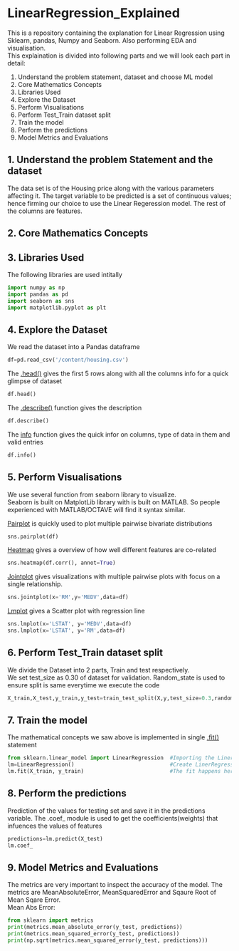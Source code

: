 # LinearRegression_Explained
This is a repository containing the explanation for Linear Regression using Sklearn, pandas, Numpy and Seaborn. Also performing EDA and visualisation.  
This explaination is divided into following parts and we will look each part in detail:
1. Understand the problem statement, dataset and choose ML model
2. Core Mathematics Concepts
3. Libraries Used
4. Explore the Dataset
5. Perform Visualisations
6. Perform Test_Train dataset split
7. Train the model
8. Perform the predictions
9. Model Metrics and Evaluations

## 1. Understand the problem Statement and the dataset
The data set is of the Housing price along with the various parameters affecting it. The target variable to be predicted is a set of continuous values; hence firming our choice to use the Linear Regeression model. The rest of the columns are features.

## 2. Core Mathematics Concepts

## 3. Libraries Used
The following libraries are used intitally
```python
import numpy as np
import pandas as pd
import seaborn as sns
import matplotlib.pyplot as plt
```
## 4. Explore the Dataset
We read the dataset into a Pandas dataframe
```python
df=pd.read_csv('/content/housing.csv')
```
The [.head()](https://pandas.pydata.org/docs/reference/api/pandas.DataFrame.head.html) gives the first 5 rows along with all the columns info for a quick glimpse of dataset
```python
df.head()
```
The [.describe()](https://pandas.pydata.org/pandas-docs/stable/reference/api/pandas.DataFrame.describe.html) function gives the description 
```python
df.describe()
```
The [info](https://pandas.pydata.org/docs/reference/api/pandas.DataFrame.info.html) function gives the quick infor on columns, type of data in them and valid entries
```python
df.info()
```
## 5. Perform Visualisations
We use several function from seaborn library to visualize.  
Seaborn is built on MatplotLib library with is built on MATLAB. So people experienced with MATLAB/OCTAVE will find it syntax similar.

[Pairplot](https://seaborn.pydata.org/generated/seaborn.pairplot.html) is quickly used to plot multiple pairwise bivariate distributions
```python
sns.pairplot(df)
```
[Heatmap](https://seaborn.pydata.org/generated/seaborn.heatmap.html?highlight=heatmap#seaborn.heatmap) gives a overview of how well different features are co-related
```python
sns.heatmap(df.corr(), annot=True)
```
[Jointplot](http://seaborn.pydata.org/generated/seaborn.jointplot.html) gives visualizations with multiple pairwise plots with focus on a single relationship.
```python
sns.jointplot(x='RM',y='MEDV',data=df)
```
[Lmplot](https://seaborn.pydata.org/generated/seaborn.lmplot.html?highlight=lmplot#seaborn.lmplot) gives a Scatter plot with regression line
```python
sns.lmplot(x='LSTAT', y='MEDV',data=df)
sns.lmplot(x='LSTAT', y='RM',data=df)
```

## 6. Perform Test_Train dataset split
We divide the Dataset into 2 parts, Train and test respectively.  
We set test_size as 0.30 of dataset for validation. Random_state is used to ensure split is same everytime we execute the code
```python
X_train,X_test,y_train,y_test=train_test_split(X,y,test_size=0.3,random_state=101)
```
## 7. Train the model
The mathematical concepts we saw above is implemented in single [.fit()](https://scikit-learn.org/stable/modules/generated/sklearn.linear_model.LinearRegression.html) statement
```python
from sklearn.linear_model import LinearRegression  #Importing the LinerRegression from sklearn
lm=LinearRegression()                              #Create LinerRegression object so the manupulation later is easy
lm.fit(X_train, y_train)                           #The fit happens here
```
## 8. Perform the predictions
Prediction of the values for testing set and save it in the predictions variable. The .coef_ module is used to get the coefficients(weights) that infuences the values of features
```python
predictions=lm.predict(X_test)
lm.coef_
```
## 9. Model Metrics and Evaluations
The metrics are very important to inspect the accuracy of the model. The metrics are MeanAbsoluteError, MeanSquaredError and Sqaure Root of Mean Sqare Error.  
Mean Abs Error:
```python
from sklearn import metrics
print(metrics.mean_absolute_error(y_test, predictions))
print(metrics.mean_squared_error(y_test, predictions))
print(np.sqrt(metrics.mean_squared_error(y_test, predictions)))
```
